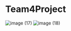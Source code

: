 # Team4Project

![image (17)](https://user-images.githubusercontent.com/43938354/120191480-a651fe00-c222-11eb-8226-9c6b1d78715f.png) ![image (18)](https://user-images.githubusercontent.com/43938354/120191686-eadd9980-c222-11eb-925d-2685f4c295f2.png)

